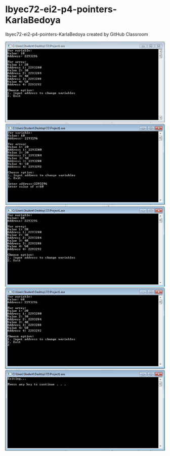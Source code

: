 # lbyec72-ei2-p4-pointers-KarlaBedoya
lbyec72-ei2-p4-pointers-KarlaBedoya created by GitHub Classroom

![](1.PNG)
![](02.PNG)
![](03.PNG)
![](04.PNG)
![](5.PNG)
